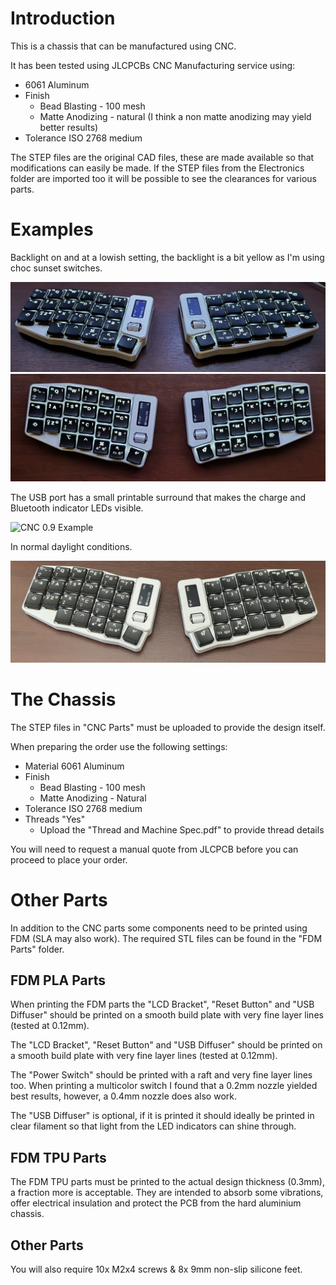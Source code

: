 # Introduction

This is a chassis that can be manufactured using CNC.

It has been tested using JLCPCBs CNC Manufacturing service using:
 * 6061 Aluminum
 * Finish
   * Bead Blasting - 100 mesh
   * Matte Anodizing - natural (I think a non matte anodizing may yield better results)
 * Tolerance ISO 2768 medium

The STEP files are the original CAD files, these are made available so that modifications can easily be made. If the STEP files from the Electronics folder are imported too it will be possible to see the clearances for various parts.

# Examples


Backlight on and at a lowish setting, the backlight is a bit yellow as I'm using choc sunset switches.

![CNC 0.9 Example](../../images/cnc/cnc_2.jpg?raw=true "CNC 0.9 Example")
![CNC 0.9 Example](../../images/cnc/cnc_3.jpg?raw=true "CNC 0.9 Example")

The USB port has a small printable surround that makes the charge and Bluetooth indicator LEDs visible.

![CNC 0.9 Example](../../images/fdm/cnc_4.jpg?raw=true "CNC 0.9 Example")


In normal daylight conditions.

![CNC 0.9 Example](../../images/cnc/cnc_1.jpg?raw=true "CNC 0.9 Example")

# The Chassis

The STEP files in "CNC Parts" must be uploaded to provide the design itself.

When preparing the order use the following settings:
 * Material 6061 Aluminum
 * Finish
   * Bead Blasting - 100 mesh
   * Matte Anodizing - Natural
 * Tolerance ISO 2768 medium
 * Threads "Yes"
   * Upload the "Thread and Machine Spec.pdf" to provide thread details

You will need to request a manual quote from JLCPCB before you can proceed to place your order.

# Other Parts

In addition to the CNC parts some components need to be printed using FDM (SLA may also work). The required STL files can be found in the "FDM Parts" folder.

## FDM PLA Parts

When printing the FDM parts the "LCD Bracket", "Reset Button" and "USB Diffuser" should be printed on a smooth build plate with very fine layer lines (tested at 0.12mm).

The "LCD Bracket", "Reset Button" and "USB Diffuser" should be printed on a smooth build plate with very fine layer lines (tested at 0.12mm).

The "Power Switch" should be printed with a raft and very fine layer lines too. When printing a multicolor switch I found that a 0.2mm nozzle yielded best results, however, a 0.4mm nozzle does also work.

The "USB Diffuser" is optional, if it is printed it should ideally be printed in clear filament so that light from the LED indicators can shine through.

## FDM TPU Parts

The FDM TPU parts must be printed to the actual design thickness (0.3mm), a fraction more is acceptable. They are intended to absorb some vibrations, offer electrical insulation and protect the PCB from the hard aluminium chassis.

## Other Parts

You will also require 10x M2x4 screws & 8x 9mm non-slip silicone feet.
